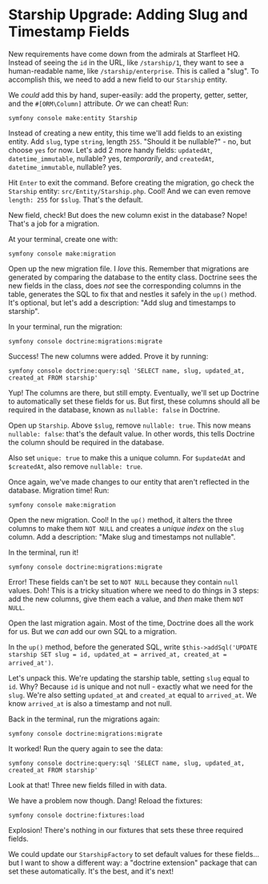 # Starship Upgrade: Adding Slug and Timestamp Fields

New requirements have come down from the admirals at Starfleet HQ.
Instead of seeing the `id` in the URL, like `/starship/1`, they want to see a
human-readable name, like `/starship/enterprise`. This is called a "slug".
To accomplish this, we need to add a new field to our `Starship` entity.

We *could* add this by hand, super-easily: add the property, getter, setter, and
the `#[ORM\Column]` attribute. *Or* we can cheat! Run:

```terminal
symfony console make:entity Starship
```

Instead of creating a new entity, this time we'll add fields to an existing entity.
Add `slug`, type `string`, length `255`. "Should it be nullable?" - no, but choose
`yes` for now. Let's add 2 more handy fields: `updatedAt`, `datetime_immutable`, nullable?
yes, *temporarily*, and `createdAt`, `datetime_immutable`, nullable? yes.

Hit `Enter` to exit the command. Before creating the migration, go check the
`Starship` entity: `src/Entity/Starship.php`. Cool! And we can even remove
`length: 255` for `$slug`. That's the default.

New field, check! But does the new column exist in the database? Nope!
That's a job for a migration.

At your terminal, create one with:

```terminal
symfony console make:migration
```

Open up the new migration file. I *love* this.
Remember that migrations are generated by comparing the database
to the entity class. Doctrine sees the new fields in the class, does *not* see the
corresponding columns in the table, generates the SQL to fix that and nestles
it safely in the `up()` method. It's optional, but let's add a description: "Add slug and timestamps
to starship".

In your terminal, run the migration:

```terminal
symfony console doctrine:migrations:migrate
```

Success! The new columns were added. Prove it by running:

```terminal
symfony console doctrine:query:sql 'SELECT name, slug, updated_at, created_at FROM starship'
```

Yup! The columns are there, but still empty.
Eventually, we'll set up Doctrine to automatically set these fields for us.
But first, these columns should all be required in the database, known as `nullable: false`
in Doctrine.

Open up `Starship`. Above `$slug`, remove `nullable: true`. This now means
`nullable: false`: that's the default value. In other words, this tells Doctrine
the column should be required in the database.

Also set `unique: true` to make this a unique column.
For `$updatedAt` and `$createdAt`, also remove `nullable: true`.

Once again, we've made changes to our entity that aren't reflected in the database.
Migration time! Run:

```terminal
symfony console make:migration
```

Open the new migration. Cool! In the `up()` method, it alters the
three columns to make them `NOT NULL` and creates a *unique index* on the `slug` column.
Add a description: "Make slug and timestamps not nullable".

In the terminal, run it!

```terminal
symfony console doctrine:migrations:migrate
```

Error! These fields can't be set to `NOT NULL` because they contain `null` values.
Doh! This is a tricky situation where we need to do things in 3 steps: add the new columns,
give them each a value, and *then* make them `NOT NULL`.

Open the last migration again. Most of the time, Doctrine does all the work for us.
But we *can* add our own SQL to a migration.

In the `up()` method, before the generated SQL, write
`$this->addSql('UPDATE starship SET slug = id, updated_at = arrived_at, created_at = arrived_at')`.

Let's unpack this. We're updating the starship table, setting `slug` equal to `id`. Why?
Because `id` is unique and not null - exactly what we need for the `slug`. We're also setting
`updated_at` and `created_at` equal to `arrived_at`. We know `arrived_at` is also a timestamp
and not null.

Back in the terminal, run the migrations again:

```terminal
symfony console doctrine:migrations:migrate
```

It worked! Run the query again to see the data:

```terminal
symfony console doctrine:query:sql 'SELECT name, slug, updated_at, created_at FROM starship'
```

Look at that! Three new fields filled in with data.

We have a problem now though. Dang! Reload the fixtures:

```terminal
symfony console doctrine:fixtures:load
```

Explosion! There's nothing in our fixtures that sets these three required fields.

We could update our `StarshipFactory` to set default values for these fields... but
I want to show a different way: a "doctrine extension" package that can set these
automatically. It's the best, and it's next!
